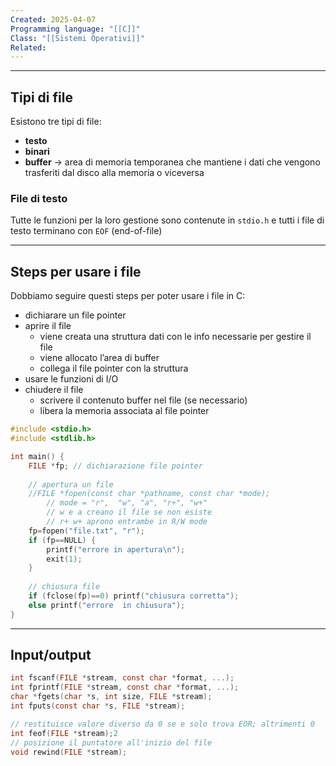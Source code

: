 ```yaml
---
Created: 2025-04-07
Programming language: "[[C]]"
Class: "[[Sistemi Operativi]]"
Related:
---
```

---
## Tipi di file
Esistono tre tipi di file:
- **testo**
- **binari**
- **buffer** → area di memoria temporanea che mantiene i dati che vengono trasferiti dal disco alla memoria o viceversa

### File di testo
Tutte le funzioni per la loro gestione sono contenute in `stdio.h` e tutti i file di testo terminano con `EOF` (end-of-file)

---
## Steps per usare i file
Dobbiamo seguire questi steps per poter usare i file in C:
- dichiarare un file pointer
- aprire il file
	- viene creata una struttura dati con le info necessarie per gestire il file
	- viene allocato l’area di buffer
	- collega il file pointer con la struttura
- usare le funzioni di I/O
- chiudere il file
	- scrivere il contenuto buffer nel file (se necessario)
	- libera la memoria associata al file pointer

```c
#include <stdio.h>
#include <stdlib.h>

int main() {
	FILE *fp; // dichiarazione file pointer
	
	// apertura un file
	//FILE *fopen(const char *pathname, const char *mode);
		// mode = "r",  "w", "a", "r+", "w+"
		// w e a creano il file se non esiste
		// r+ w+ aprono entrambe in R/W mode
	fp=fopen("file.txt", "r");
	if (fp==NULL) {
		printf("errore in apertura\n");
		exit(1);
	}
	
	// chiusura file
	if (fclose(fp)==0) printf("chiusura corretta");
	else printf("errore  in chiusura");
}
```

---
## Input/output
```c
int fscanf(FILE *stream, const char *format, ...);
int fprintf(FILE *stream, const char *format, ...);
char *fgets(char *s, int size, FILE *stream);
int fputs(const char *s, FILE *stream);

// restituisce valore diverso da 0 se e solo trova EOR; altrimenti 0
int feof(FILE *stream);2
// posizione il puntatore all'inizio del file
void rewind(FILE *stream);
```
